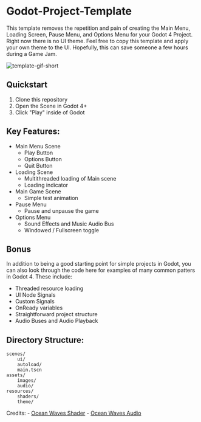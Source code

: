 # Godot-Project-Template

This template removes the repetition and pain of creating the Main Menu, Loading Screen, Pause Menu, and Options Menu for your Godot 4 Project.
Right now there is no UI theme. Feel free to copy this template and apply your own theme to the UI. Hopefully, this can save someone a few hours 
during a Game Jam.

![template-gif-short](https://github.com/Dutchgoose/Godot-Project-Template/assets/5461381/ea1c574f-a1a4-4f49-ac32-972d12b4de16)


## Quickstart

1. Clone this repository
2. Open the Scene in Godot 4+
3. Click "Play" inside of Godot

## Key Features:
- Main Menu Scene
	- Play Button
	- Options Button
	- Quit Button
- Loading Scene
	- Multithreaded loading of Main scene
	- Loading indicator
- Main Game Scene
	- Simple test animation
- Pause Menu
	- Pause and unpause the game
- Options Menu
	- Sound Effects and Music Audio Bus
	- Windowed / Fullscreen toggle

## Bonus
In addition to being a good starting point for simple projects in Godot, you can also look through the code here for examples of many common patters in Godot 4. These include:
- Threaded resource loading
- UI Node Signals
- Custom Signals
- OnReady variables
- Straightforward project structure
- Audio Buses and Audio Playback

## Directory Structure:
```
scenes/
    ui/
    autoload/
    main.tscn
assets/
    images/
    audio/
resources/
    shaders/
    theme/
```

Credits:
	- [Ocean Waves Shader](https://godotshaders.com/shader/wind-waker-water-no-textures-needed/)
	- [Ocean Waves Audio](https://freesound.org/people/SNaumann/sounds/708997/)
